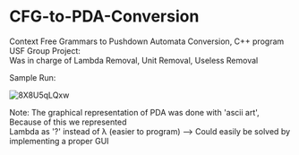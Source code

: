 # CFG-to-PDA-Conversion  
Context Free Grammars to Pushdown Automata Conversion, C++ program  
USF Group Project:  
Was in charge of Lambda Removal, Unit Removal, Useless Removal 

Sample Run: 

![8X8U5qLQxw](https://user-images.githubusercontent.com/64340009/138240606-137ffb8c-88e7-4659-afbe-3870d487298e.gif)

Note: The graphical representation of PDA was done with 'ascii art', Because of this we represented  
Lambda as '?' instead of λ (easier to program) --> Could easily be solved by implementing a proper GUI

